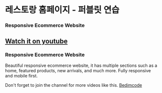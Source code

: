 # 레스토랑 홈페이지 - 퍼블릿 연습

### Responsive Ecommerce Website
## [Watch it on youtube](https://youtu.be/74UVy9gomVs)
### Responsive Ecommerce Website
Beautiful responsive ecommerce website, it has multiple sections such as a home, featured products, new arrivals, and much more. Fully responsive and mobile first.

Don't forget to join the channel for more videos like this.
[Bedimcode](https://www.youtube.com/c/Bedimcode)
